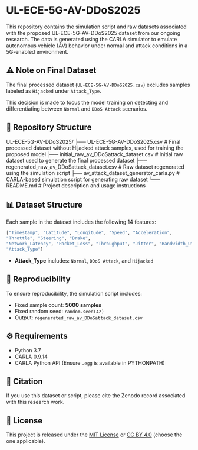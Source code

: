 # UL-ECE-5G-AV-DDoS2025

This repository contains the simulation script and raw datasets associated with the proposed UL-ECE-5G-AV-DDoS2025 dataset from our ongoing research. The data is generated using the CARLA simulator to emulate autonomous vehicle (AV) behavior under normal and attack conditions in a 5G-enabled environment. 


## ⚠️ Note on Final Dataset

The final processed dataset (`UL-ECE-5G-AV-DDoS2025.csv`) excludes samples labeled as `Hijacked` under `Attack_Type`.

This decision is made to focus the model training on detecting and differentiating between `Normal` and `DDoS Attack` scenarios.


## 📁 Repository Structure 

UL-ECE-5G-AV-DDoS2025/
├── UL-ECE-5G-AV-DDoS2025.csv                     # Final processed dataset without Hijacked attack samples, used for training the proposed model
├── initial_raw_av_DDoSattack_dataset.csv         # Initial raw dataset used to generate the final processed dataset
├── regenerated_raw_av_DDoSattack_dataset.csv     # Raw dataset regenerated using the simulation script
├── av_attack_dataset_generator_carla.py          # CARLA-based simulation script for generating raw dataset
└── README.md                                     # Project description and usage instructions


## 📊 Dataset Structure

Each sample in the dataset includes the following 14 features:
```python
["Timestamp", "Latitude", "Longitude", "Speed", "Acceleration",
"Throttle", "Steering", "Brake",
"Network_Latency", "Packet_Loss", "Throughput", "Jitter", "Bandwidth_Utilization",
"Attack_Type"]
```
- **Attack_Type** includes: `Normal`, `DDoS Attack`, and `Hijacked`

## 🧪 Reproducibility

To ensure reproducibility, the simulation script includes:
- Fixed sample count: **5000 samples**
- Fixed random seed: `random.seed(42)`  
- Output: `regenerated_raw_av_DDoSattack_dataset.csv`

## ⚙️ Requirements

- Python 3.7
- CARLA 0.9.14
- CARLA Python API (Ensure `.egg` is available in PYTHONPATH)

## 📝 Citation

If you use this dataset or script, please cite the Zenodo record associated with this research work.

## 📄 License

This project is released under the [MIT License](LICENSE) or [CC BY 4.0](https://creativecommons.org/licenses/by/4.0/) (choose the one applicable).


